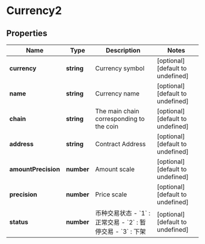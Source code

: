 # Currency2

## Properties

Name | Type | Description | Notes
------------ | ------------- | ------------- | -------------
**currency** | **string** | Currency symbol | [optional] [default to undefined]
**name** | **string** | Currency name | [optional] [default to undefined]
**chain** | **string** | The main chain corresponding to the coin | [optional] [default to undefined]
**address** | **string** | Contract Address | [optional] [default to undefined]
**amountPrecision** | **number** | Amount scale | [optional] [default to undefined]
**precision** | **number** | Price scale | [optional] [default to undefined]
**status** | **number** | 币种交易状态 - &#x60;1&#x60; : 正常交易 - &#x60;2&#x60; : 暂停交易 - &#x60;3&#x60; : 下架 | [optional] [default to undefined]

